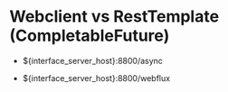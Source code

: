 # Webclient vs RestTemplate (CompletableFuture)

- ${interface_server_host}:8800/async

- ${interface_server_host}:8800/webflux
